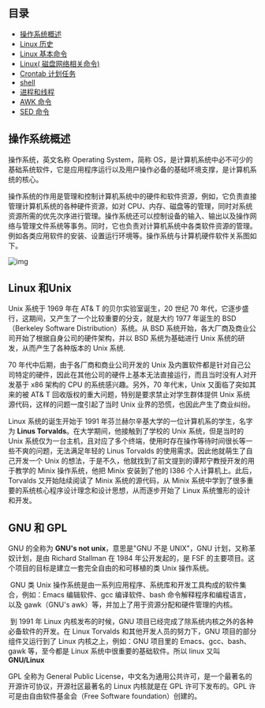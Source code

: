 ## 目录

- [操作系统概述](Linux#%E6%93%8D%E4%BD%9C%E7%B3%BB%E7%BB%9F%E6%A6%82%E8%BF%B0)
- [Linux 历史](#gnu%E5%92%8Cgpl)
- [Linux 基本命令](Linux%E5%91%BD%E4%BB%A4.md)
- [Linux( 磁盘网络相关命令)](Linux%E5%91%BD%E4%BB%A42.md)
- [Crontab 计划任务](crontab.md)
- [shell](shell.md)
- [进程和线程](进程和线程.md)
- [AWK 命令](AWK%E7%BB%83%E4%B9%A0.md)
- [SED 命令](Sed%E7%BB%83%E4%B9%A0.md)



## 操作系统概述

操作系统，英文名称 Operating System，简称 OS，是计算机系统中必不可少的基础系统软件，它是应用程序运行以及用户操作必备的基础环境支撑，是计算机系统的核心。

​    操作系统的作用是管理和控制计算机系统中的硬件和软件资源，例如，它负责直接管理计算机系统的各种硬件资源，如对 CPU、内存、磁盘等的管理，同时对系统资源所需的优先次序进行管理。操作系统还可以控制设备的输入、输出以及操作网络与管理文件系统等事务。同时，它也负责对计算机系统中各类软件资源的管理。例如各类应用软件的安装、设置运行环境等。操作系统与计算机硬件软件关系图如下。

![img](https://images2015.cnblogs.com/blog/1066162/201611/1066162-20161130112310443-1027054412.png)

## Linux 和Unix

Unix 系统于 1969 年在 AT& T 的贝尔实验室诞生，20 世纪 70 年代，它逐步盛行，这期间，又产生了一个比较重要的分支，就是大约 1977 年诞生的 BSD（Berkeley Software Distribution）系统。从 BSD 系统开始，各大厂商及商业公司开始了根据自身公司的硬件架构，并以 BSD 系统为基础进行 Unix 系统的研发，从而产生了各种版本的 Unix 系统.

 70 年代中后期，由于各厂商和商业公司开发的 Unix 及内置软件都是针对自己公司特定的硬件，因此在其他公司的硬件上基本无法直接运行，而且当时没有人对开发基于 x86 架构的 CPU 的系统感兴趣。另外，70 年代末，Unix 又面临了突如其来的被 AT& T 回收版权的重大问题，特别是要求禁止对学生群体提供 Unix 系统源代码，这样的问题一度引起了当时 Unix 业界的恐慌，也因此产生了商业纠纷。

Linux 系统的诞生开始于 1991 年芬兰赫尔辛基大学的一位计算机系的学生，名字为 **Linus Torvalds**。在大学期间，他接触到了学校的 Unix 系统，但是当时的 Unix 系统仅为一台主机，且对应了多个终端，使用时存在操作等待时间很长等一些不爽的问题，无法满足年轻的 Linus Torvalds 的使用需求。因此他就萌生了自己开发一个 Unix 的想法，于是不久，他就找到了前文提到的谭邦宁教授开发的用于教学的 Minix 操作系统，他把 Minix 安装到了他的 I386 个人计算机上。此后，Torvalds 又开始陆续阅读了 Minix 系统的源代码，从 Minix 系统中学到了很多重要的系统核心程序设计理念和设计思想，从而逐步开始了 Linux 系统雏形的设计和开发。

## GNU 和 GPL

GNU 的全称为 **GNU's not unix**，意思是"GNU 不是 UNIX"，GNU 计划，又称革奴计划，是由 Richard Stallman 在 1984 年公开发起的，是 FSF 的主要项目。这个项目的目标是建立一套完全自由的和可移植的类 Unix 操作系统。

​    GNU 类 Unix 操作系统是由一系列应用程序、系统库和开发工具构成的软件集合，例如：Emacs 编辑软件、gcc 编译软件、bash 命令解释程序和编程语言，以及 gawk（GNU's awk）等，并加上了用于资源分配和硬件管理的内核。

​    到 1991 年 Linux 内核发布的时候，GNU 项目已经完成了除系统内核之外的各种必备软件的开发。在 Linux Torvalds 和其他开发人员的努力下，GNU 项目的部分组件又运行到了 Linux 内核之上，例如：GNU 项目里的 Emacs、gcc、bash、gawk 等，至今都是 Linux 系统中很重要的基础软件。所以 linux 又叫 **GNU/Linux**

GPL 全称为 General Public License，中文名为通用公共许可，是一个最著名的开源许可协议，开源社区最著名的 Linux 内核就是在 GPL 许可下发布的。GPL 许可是由自由软件基金会（Free Software foundation）创建的。